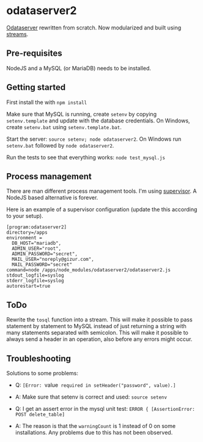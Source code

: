 odataserver2
============

[Odataserver](https://github.com/gizur/odataserver) rewritten from scratch. Now modularized
and built using [streams](https://nodejs.org/api/stream.html).

Pre-requisites
-------------

NodeJS and a MySQL (or MariaDB) needs to be installed.


Getting started
--------------

First install the with `npm install`

Make sure that MySQL is running, create `setenv` by copying `setenv.template` and update with
the database credentials. On Windows, create `setenv.bat` using `setenv.template.bat`.

Start the server: `source setenv; node odataserver2`. On Windows run `setenv.bat` followed by `node odataserver2`.

Run the tests to see that everything works: `node test_mysql.js`


Process management
-----------------

There are man different process management tools. I'm using [supervisor](http://supervisord.org).
A NodeJS based alternative is forever.


Here is an example of a supervisor configuration (update the this according to your setup).

```
[program:odataserver2]
directory=/apps
environment =
  DB_HOST="mariadb",
  ADMIN_USER="root",
  ADMIN_PASSWORD="secret",
  MAIL_USER="noreply@gizur.com",
  MAIL_PASSWORD="secret"
command=node /apps/node_modules/odataserver2/odataserver2.js
stdout_logfile=syslog
stderr_logfile=syslog
autorestart=true
```


ToDo
---

Rewrite the `tosql` function into a stream. This will make it possible to pass statement by statement
to MySQL instead of just returning a string with many statements separated with semicolon. This will
make it possible to always send a header in an operation, also before any errors might occur.


Troubleshooting
--------------

Solutions to some problems:

 * Q: `[Error: `value` required in setHeader("password", value).]`
 * A: Make sure that setenv is correct and used: `source setenv`

 * Q: I get an assert error in the mysql unit test: `ERROR { [AssertionError: POST delete_table]`
 * A: The reason is that the `warningCount` is 1 instead of 0 on some installations. Any problems
      due to this has not been observed.
